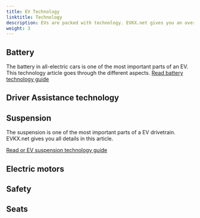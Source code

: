 ```yaml
---
title: EV Technology
linktitle: Technology
description: EVs are packed with technology. EVKX.net gives you an overview of the most important areas like battery, drivetrain, driver assistance, and many more.
weight: 3
---
```


## Battery

The battery in all-electric cars is one of the most important parts of an EV. This technology article goes through the different aspects. [Read battery technology guide](battery/)

## Driver Assistance technology


## Suspension

The suspension is one of the most important parts of a EV drivetrain. EVKX.net gives you all details in this article.

[Read or EV suspension technology guide](suspension/)

## Electric motors


## Safety


## Seats






